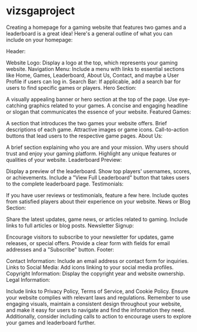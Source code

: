 # vizsgaproject

Creating a homepage for a gaming website that features two games and a leaderboard is a great idea! Here's a general outline of what you can include on your homepage:

Header:

Website Logo: Display a logo at the top, which represents your gaming website.
Navigation Menu: Include a menu with links to essential sections like Home, Games, Leaderboard, About Us, Contact, and maybe a User Profile if users can log in.
Search Bar: If applicable, add a search bar for users to find specific games or players.
Hero Section:

A visually appealing banner or hero section at the top of the page.
Use eye-catching graphics related to your games.
A concise and engaging headline or slogan that communicates the essence of your website.
Featured Games:

A section that introduces the two games your website offers.
Brief descriptions of each game.
Attractive images or game icons.
Call-to-action buttons that lead users to the respective game pages.
About Us:

A brief section explaining who you are and your mission.
Why users should trust and enjoy your gaming platform.
Highlight any unique features or qualities of your website.
Leaderboard Preview:

Display a preview of the leaderboard.
Show top players' usernames, scores, or achievements.
Include a "View Full Leaderboard" button that takes users to the complete leaderboard page.
Testimonials:

If you have user reviews or testimonials, feature a few here.
Include quotes from satisfied players about their experience on your website.
News or Blog Section:

Share the latest updates, game news, or articles related to gaming.
Include links to full articles or blog posts.
Newsletter Signup:

Encourage visitors to subscribe to your newsletter for updates, game releases, or special offers.
Provide a clear form with fields for email addresses and a "Subscribe" button.
Footer:

Contact Information: Include an email address or contact form for inquiries.
Links to Social Media: Add icons linking to your social media profiles.
Copyright Information: Display the copyright year and website ownership.
Legal Information:

Include links to Privacy Policy, Terms of Service, and Cookie Policy.
Ensure your website complies with relevant laws and regulations.
Remember to use engaging visuals, maintain a consistent design throughout your website, and make it easy for users to navigate and find the information they need. Additionally, consider including calls to action to encourage users to explore your games and leaderboard further.
